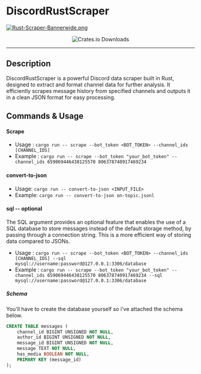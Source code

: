 # DiscordRustScraper
[![Rust-Scraper-Bannerwide.png](https://i.postimg.cc/CxSB8GDM/Rust-Scraper-Bannerwide.png)](https://postimg.cc/2V9SRB2g)
<p align="center">
	<img alt="Crates.io Downloads" src="https://img.shields.io/crates/d/discord_rust_scraper?label=crates.io%20downloads" />
</p>

---

## Description
DiscordRustScraper is a powerful Discord data scraper built in Rust, designed to extract and format channel data for further analysis. It efficiently scrapes message history from specified channels and outputs it in a clean JSON format for easy processing.

## Commands & Usage

#### Scrape
- Usage : ``cargo run -- scrape --bot_token <BOT_TOKEN> --channel_ids [CHANNEL_IDS]``
- Example : ``cargo run -- scrape --bot_token "your_bot_token" --channel_ids 659069446438125570 806378740917469234``

#### convert-to-json
- Usage: ``cargo run -- convert-to-json <INPUT_FILE>``
- Example: ``cargo run -- convert-to-json on-topic.jsonl``

#### sql -- optional
The SQL argument provides an optional feature that enables the use of a SQL database to store messages instead of the default storage method, by passing through a connection string. This is a more efficient way of storing data compared to JSONs.
- Usage : ``cargo run -- scrape --bot_token <BOT_TOKEN> --channel_ids [CHANNEL_IDS] --sql mysql://username:password@127.0.0.1:3306/database``
- Example : ``cargo run -- scrape --bot_token "your_bot_token" --channel_ids 659069446438125570 806378740917469234 --sql mysql://username:password@127.0.0.1:3306/database``

##### Schema
You'll have to create the database yourself so i've attached the schema below. 
```sql
CREATE TABLE messages (
    channel_id BIGINT UNSIGNED NOT NULL,
    author_id BIGINT UNSIGNED NOT NULL,
    message_id BIGINT UNSIGNED NOT NULL,
    message TEXT NOT NULL,
    has_media BOOLEAN NOT NULL,
    PRIMARY KEY (message_id)
);
```